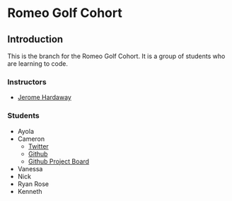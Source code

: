 # Romeo Golf Cohort

## Introduction

This is the branch for the Romeo Golf Cohort. It is a group of students who are learning to code.

### Instructors

- [Jerome Hardaway](https//:www.twitter.com/jeromehardaway)

### Students

- Ayola
- Cameron
	- [Twitter](https://twitter.com/Agohige_Tech)
	- [Github](https://github.com/Agohige-Tech)
	- [Github Project Board](https://github.com/users/Agohige-Tech/projects/1)
- Vanessa
- Nick
- Ryan Rose
- Kenneth
